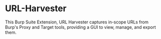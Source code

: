 # URL-Harvester
This Burp Suite Extension, URL Harvester captures in-scope URLs from Burp's Proxy and Target tools, providing a GUI to view, manage, and export them.
